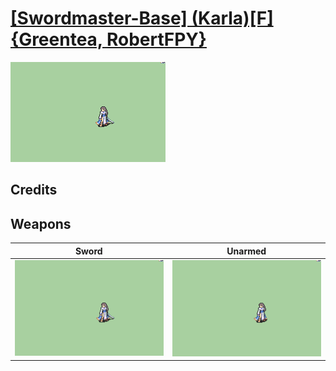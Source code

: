 # [\[Swordmaster-Base\] \(Karla\)\[F\]{Greentea, RobertFPY}](./)

<img src="./1.%20Sword/Sword_000.png" alt="[Swordmaster-Base] (Karla)[F]{Greentea, RobertFPY} standing" />

## Credits



## Weapons


|Sword |Unarmed |
|  :---: | :---: |
| <img alt="Sword animation" src="./1.%20Sword/Sword.gif" /> | <img alt="Unarmed animation" src="./8.%20Unarmed/Unarmed.gif" /> |
